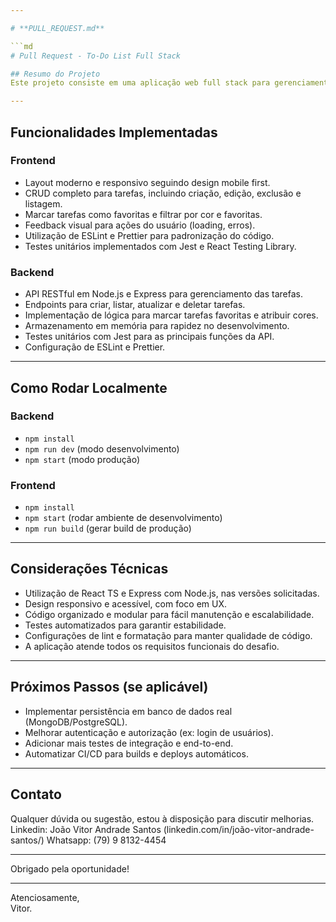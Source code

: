 ```yaml
---

# **PULL_REQUEST.md**

```md
# Pull Request - To-Do List Full Stack

## Resumo do Projeto
Este projeto consiste em uma aplicação web full stack para gerenciamento de listas de tarefas (To-Do List). O frontend foi construído com React + TypeScript e o backend com Node.js + Express. O armazenamento dos dados foi feito em memória para simplicidade.

---
```


## Funcionalidades Implementadas

### Frontend

- Layout moderno e responsivo seguindo design mobile first.
- CRUD completo para tarefas, incluindo criação, edição, exclusão e listagem.
- Marcar tarefas como favoritas e filtrar por cor e favoritas.
- Feedback visual para ações do usuário (loading, erros).
- Utilização de ESLint e Prettier para padronização do código.
- Testes unitários implementados com Jest e React Testing Library.

### Backend

- API RESTful em Node.js e Express para gerenciamento das tarefas.
- Endpoints para criar, listar, atualizar e deletar tarefas.
- Implementação de lógica para marcar tarefas favoritas e atribuir cores.
- Armazenamento em memória para rapidez no desenvolvimento.
- Testes unitários com Jest para as principais funções da API.
- Configuração de ESLint e Prettier.

---

## Como Rodar Localmente

### Backend

- `npm install`
- `npm run dev` (modo desenvolvimento)
- `npm start` (modo produção)

### Frontend

- `npm install`
- `npm start` (rodar ambiente de desenvolvimento)
- `npm run build` (gerar build de produção)

---

## Considerações Técnicas

- Utilização de React TS e Express com Node.js, nas versões solicitadas.
- Design responsivo e acessível, com foco em UX.
- Código organizado e modular para fácil manutenção e escalabilidade.
- Testes automatizados para garantir estabilidade.
- Configurações de lint e formatação para manter qualidade de código.
- A aplicação atende todos os requisitos funcionais do desafio.

---

## Próximos Passos (se aplicável)

- Implementar persistência em banco de dados real (MongoDB/PostgreSQL).
- Melhorar autenticação e autorização (ex: login de usuários).
- Adicionar mais testes de integração e end-to-end.
- Automatizar CI/CD para builds e deploys automáticos.

---

## Contato

Qualquer dúvida ou sugestão, estou à disposição para discutir melhorias.
Linkedin: João Vitor Andrade Santos (linkedin.com/in/joão-vitor-andrade-santos/)
Whatsapp: (79) 9 8132-4454

---

Obrigado pela oportunidade!

---

Atenciosamente,  
Vitor.

